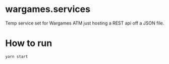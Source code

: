 # wargames.services
Temp service set for Wargames
ATM just hosting a REST api off a JSON file.

# How to run
`yarn start`
